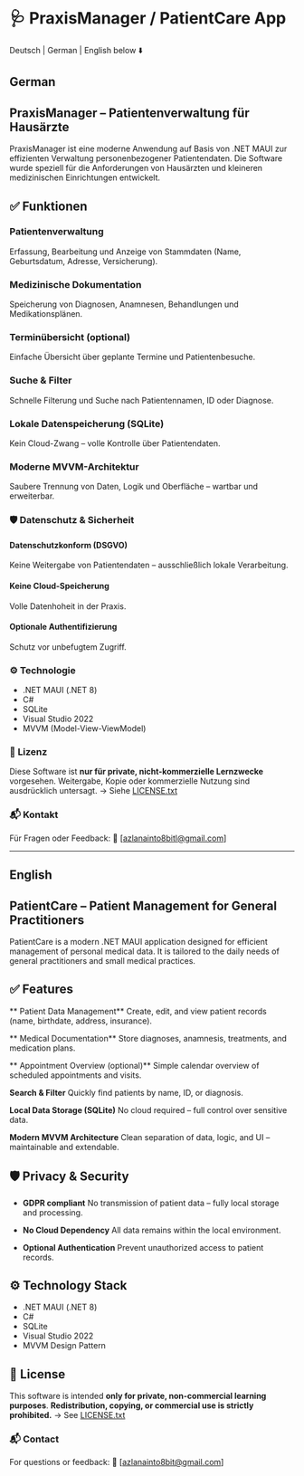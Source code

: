 
# 🩺 PraxisManager / PatientCare App

Deutsch | German | English below ⬇️

## German  
## PraxisManager – Patientenverwaltung für Hausärzte

PraxisManager ist eine moderne Anwendung auf Basis von .NET MAUI zur effizienten Verwaltung personenbezogener Patientendaten. 
Die Software wurde speziell für die Anforderungen von Hausärzten und kleineren medizinischen Einrichtungen entwickelt.

## ✅ Funktionen

### Patientenverwaltung
  Erfassung, Bearbeitung und Anzeige von Stammdaten (Name, Geburtsdatum, Adresse, Versicherung).
  
### Medizinische Dokumentation
  Speicherung von Diagnosen, Anamnesen, Behandlungen und Medikationsplänen.

### Terminübersicht (optional)
  Einfache Übersicht über geplante Termine und Patientenbesuche.

### Suche & Filter
  Schnelle Filterung und Suche nach Patientennamen, ID oder Diagnose.

### Lokale Datenspeicherung (SQLite)
  Kein Cloud-Zwang – volle Kontrolle über Patientendaten.

### Moderne MVVM-Architektur
  Saubere Trennung von Daten, Logik und Oberfläche – wartbar und erweiterbar.


### 🛡️ Datenschutz & Sicherheit

#### Datenschutzkonform (DSGVO)
  Keine Weitergabe von Patientendaten – ausschließlich lokale Verarbeitung.

#### Keine Cloud-Speicherung
  Volle Datenhoheit in der Praxis.

#### Optionale Authentifizierung
  Schutz vor unbefugtem Zugriff.


### ⚙️ Technologie

* .NET MAUI (.NET 8)
* C#
* SQLite
* Visual Studio 2022
* MVVM (Model-View-ViewModel)


### 📝 Lizenz

Diese Software ist **nur für private, nicht-kommerzielle Lernzwecke** vorgesehen.
Weitergabe, Kopie oder kommerzielle Nutzung sind ausdrücklich untersagt.
→ Siehe [LICENSE.txt](./LICENSE.txt)


### 📬 Kontakt

Für Fragen oder Feedback:
📧 \[[azlanainto8bitl@gmail.com](mailto:azlanainto8bit@gmail.com)]

---

## English
## PatientCare – Patient Management for General Practitioners

PatientCare is a modern .NET MAUI application designed for efficient management of personal medical data.
It is tailored to the daily needs of general practitioners and small medical practices.


 ## ✅ Features

  ** Patient Data Management**
  Create, edit, and view patient records (name, birthdate, address, insurance).

  ** Medical Documentation**
  Store diagnoses, anamnesis, treatments, and medication plans.

  ** Appointment Overview (optional)**
  Simple calendar overview of scheduled appointments and visits.

  **Search & Filter**
  Quickly find patients by name, ID, or diagnosis.

  **Local Data Storage (SQLite)**
  No cloud required – full control over sensitive data.

  **Modern MVVM Architecture**
  Clean separation of data, logic, and UI – maintainable and extendable.


## 🛡️ Privacy & Security

* **GDPR compliant**
  No transmission of patient data – fully local storage and processing.

* **No Cloud Dependency**
  All data remains within the local environment.

* **Optional Authentication**
  Prevent unauthorized access to patient records.


 ## ⚙️ Technology Stack

* .NET MAUI (.NET 8)
* C#
* SQLite
* Visual Studio 2022
* MVVM Design Pattern

## 📝 License

This software is intended **only for private, non-commercial learning purposes**.
**Redistribution, copying, or commercial use is strictly prohibited.**
→ See [LICENSE.txt](./LICENSE.txt)


### 📬 Contact

For questions or feedback:
📧 \[[azlanainto8bit@gmail.com](mailto:azlanainto8bit@gmail.com)]

